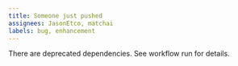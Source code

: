 ```yaml
---
title: Someone just pushed
assignees: JasonEtco, matchai
labels: bug, enhancement
---
```

There are deprecated dependencies. See workflow run for details.
